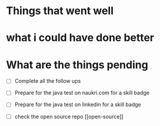 # Things that went well

# what i could have done better 

# What are the things pending
- [ ] Complete all the follow ups
- [ ] Prepare for the java test on naukri.com for a skill badge
- [ ] Prepare for the java test on linkedin for a skill badge 
- [ ] check the open source repo [[open-source]]



